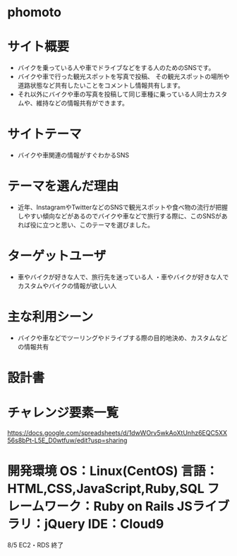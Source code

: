 
#  phomoto

#  サイト概要
- バイクを乗っている人や車でドライブなどをする人のためのSNSです。
- バイクや車で行った観光スポットを写真で投稿、 その観光スポットの場所や道路状態など共有したいことをコメントし情報共有します。 
- それ以外にバイクや車の写真を投稿して同じ車種に乗っている人同士カスタムや、維持などの情報共有ができます。

#  サイトテーマ
- バイクや車関連の情報がすぐわかるSNS

#  テーマを選んだ理由
- 近年、InstagramやTwitterなどのSNSで観光スポットや食べ物の流行が把握しやすい傾向などがあるのでバイクや車などで旅行する際に、このSNSがあれば役に立つと思い、このテーマを選びました。
#  ターゲットユーザ
- 車やバイクが好きな人で、旅行先を迷っている人 ・車やバイクが好きな人でカスタムやバイクの情報が欲しい人

#  主な利用シーン
- バイクや車などでツーリングやドライブする際の目的地決め、カスタムなどの情報共有

#  設計書
#  チャレンジ要素一覧
https://docs.google.com/spreadsheets/d/1dwWOrv5wkAoXtUnhz6EQC5XX56s8bPt-L5E_D0wtfuw/edit?usp=sharing

#  開発環境 OS：Linux(CentOS) 言語：HTML,CSS,JavaScript,Ruby,SQL フレームワーク：Ruby on Rails JSライブラリ：jQuery IDE：Cloud9

8/5 EC2・RDS 終了
